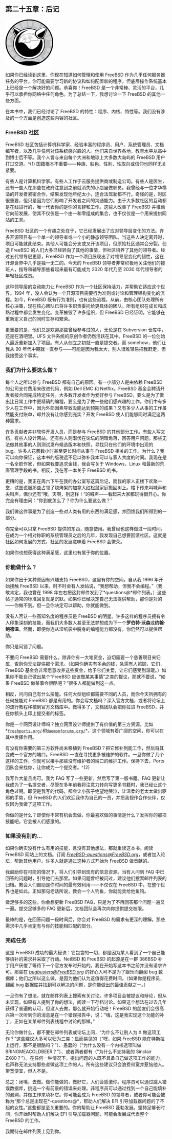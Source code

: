 ## 第二十五章：后记

![image](img/common01.jpg)

如果你已经读到这里，你现在知道如何管理和使用 FreeBSD 作为几乎任何服务器任务的平台。你可能需要学习新的协议和如何配置新的程序，但底层操作系统基本上已经是一个解决好的问题。恭喜你！FreeBSD 是一个非常棒、灵活的平台，几乎可以承担你网络中任何角色。为了总结一下，我想讨论一下 FreeBSD 的其他一些方面。

在本书中，我们已经讨论了 FreeBSD 的特性：程序、内核、特性等。我们没有涉及的一个方面是创造这些内容的社区。

### FreeBSD 社区

FreeBSD 社区包括计算机科学家、经验丰富的程序员、用户、系统管理员、文档编写者，以及几乎任何对该系统感兴趣的人。他们来自世界各地，教育水平从高中到博士后不等。我个人曾与来自每个大洲和地球上大多数大岛屿的 FreeBSD 用户打过交道。^(1) 国籍根本不重要——种族、肤色、性别、性取向或信仰也同样无关紧要。

有些人是计算机科学家。有些人工作于云服务提供商或制造公司。有些人是医生，还有一些人在那些在政府注意到之前就消失的小店里做职员。我曾经与一位才华横溢的开发者紧密合作，结果发现他年纪太小，连合法驾驶都不行。奇怪的是，时区很重要，但只是因为它们影响了开发者之间的沟通能力。由于大多数社区的互动都是在线进行的，唯一代表你的是你的言辞和工作。这些人改善了 FreeBSD 并推动它向前发展，使其不仅仅是一个由一和零组成的集合，也不仅仅是一个用来提供网站的工具。

FreeBSD 社区的一个有趣之处在于，它已经发展出了应对领导层变化的方法。许多开源项目有一个单一的领导者或一个小的静态领导团队。当这些人决定离开时，项目可能就此结束。其他人可能会分支或叉开该项目，但原始社区通常会分裂。创造 FreeBSD 的人们大多已经转向了其他的事情，但社区培养了其他的领导者。经过五代领导层更替，FreeBSD 作为一个项目展现出了对领导层变化的韧性，这在开源世界中几乎是独一无二的。今天的 FreeBSD 领导者非常积极地关注他们的接班人，指导和辅导那些看起来最有可能成为 2020 年代乃至 2030 年代领导者的年轻社区成员。

这种领导层的变动能力让 FreeBSD 作为一个社区保持活力，并帮助它适应这个世界。1994 年，没人会认为一个开源项目需要行为准则或讨论和管理架构变化的流程。如今，FreeBSD 既有行为准则，也有这些流程。从前，由核心团队处理所有核心决策，现在核心团队已将许多职责委托给更具体的团队。所有组织在成长和成熟过程中都会发生变化。变革摧毁了许多组织，但 FreeBSD 已经证明，它能够在重新定义自己的同时生存和繁荣。

更重要的是，他们总是欢迎那些曾经参与过的人，无论是在 Subversion 仓库中，还是在酒吧里。UFS 文件系统的原创作者仍然活跃在其中。FreeBSD 的一位创始人最近重新加入了项目。有人从创立之初就一直是提交者。而 somehow，他们让我从 90 年代中期就一直参与——可能是因为我太大，别人很难轻易把我赶走，但我接受这个事实。

### 我们为什么要这么做？

每个人之所以参与 FreeBSD 都有自己的原因。有一小部分人是由依赖 FreeBSD 的公司支付费用来改进代码，例如 Dell EMC 和 Netflix。FreeBSD 基金会聘请开发者按合同完成特定任务。大多数开发者作为爱好参与 FreeBSD，要么是为了做出比日常工作中更精确的编程，要么是为了做一些他们感兴趣的工作。你们中有多少人在工作中，因为外部因素导致没能达到预期的成果？又有多少人从事的工作虽然能支付账单，却并没有让你感到充实？开发 FreeBSD 使人们能够同时满足这两种需求。

许多贡献者并非软件开发人员，而是参与 FreeBSD 的其他部分工作。有些人写文档，有些人设计网站，还有些人则潜伏在论坛的阴暗角落，回答用户问题。那些无法做其他事的人则测试发布候选版本和快照，寻找只在他们的环境中出现的 bug。许多人花费数小时甚至更长时间从事与 FreeBSD 相关的工作。为什么？我可以向你保证，这本书的版税远不足以弥补我本可以与家人共度的时间。我现在是一名全职作家，但如果我要追求金钱，我会写关于 Windows、Linux 和最新的荒唐管理手段的书。相反，我在写一本关于 FreeBSD 的书。

更糟的是，我正在周六下午在我的办公室写这篇后记，而我的家人正楼下欢聚一堂，试图说服那些占领了烧烤架的加拿大红松鼠家庭搬回树上。楼下传来叫喊声和尖叫声，偶尔还有“哦，天啊，别这样！”的喊声——看起来大家都玩得很开心。你完全有理由问：“你到底怎么了？你为什么要这么做？”

我们做这件事是为了创造一些对人类有用的东西的满足感，并回馈我们所得到的一部分。

你完全可以只拿 FreeBSD 提供的东西，随意使用。我曾经也这样做过一段时间。在成为一个相对称职的系统管理员之后的几年，我发现自己想要回馈社区。这就是社区如何发展的方式，社区的发展意味着 FreeBSD 会繁荣。

如果你也想获得这种满足感，这里也有属于你的位置。

### 你能做什么？

如果你出于某种原因有兴趣支持 FreeBSD，这里有你的空间。自从我 1996 年开始接触 FreeBSD 以来，时不时会有人发帖说，“我想帮助，但我不会编程。”（我敢肯定，我也曾在 1998 年左右把这封邮件发到了*questions@*邮件列表。）这些帖子通常的标准回复就是沉默。如果你已经决定自己无法提供帮助，那你是对的——你做不到。但一旦你决定可以帮助，你就能做到。

没有人否认一些高知名度的程序员是 FreeBSD 的明星。许多这样的程序员拥有令人印象深刻的技能，而我们大多数人甚至无法梦想成为下一个**罗伯特·沃森**或**约翰·鲍德温**。然而，即便你连从湿纸袋中脱身的编程能力都没有，你仍然可以提供帮助。

你只是问错了问题。

不要问 FreeBSD 需要什么。除非你有一大笔资金，迫切需要一个慈善项目来归属，否则你无法提供那个需求。（如果你确实有多余的钱，急需有人照顾，它们，FreeBSD 基金会非常愿意收养这些资金，给予它们关爱，让它们感受到温暖。）如果你不能自己做出某个“FreeBSD 应该做某某事情”之类的提议，那就不要说，“如果 FreeBSD 做某事会很酷吧？”很多人都能做到这一点。

相反，问问自己有什么技能。任何大型组织都需要不同的人员，而你今天所拥有的任何技能对 FreeBSD 都是有用的。你会写文档吗？深入官方文档，或者将论坛上的流行教程移植到官方文档库中。做得多了，文档团队会把你拉进 FreeBSD，并在你额头上印上提交者的标签。

你是一个网页设计师吗？独立网页设计师提供了有价值的第三方资源，比如*[`freshports.org/`](https://freshports.org/)*和*[`daemonforums.org/`](http://daemonforums.org/)*。这个领域有着广阔的空间，你可以在其中发挥作用。

有没有你需要的第三方软件尚未移植到 FreeBSD？把它修补到能工作，然后将其变成一个官方的端口。FreeBSD 一直在寻找更多被维护的软件。一旦你做了几个这样的工作，你就可以接手那些没有维护者的端口的维护工作。保持下去，Ports 团队会来找你，让你成为一个提交者。^(2)

我写作大量且尚可。我为 FAQ 写了一些更新，然后写了第一版书籍。FAQ 更新让我成为了一名提交者，尽管在多年前我将注意力转向写更多书籍时，我已经让这个角色过期。即便是我写的代码，都会让小孩子绝望地哭泣，让温柔的老太太做出驱邪的手势，但 FreeBSD 的人们欢迎我作为自己的一员，并把我视作合作伙伴，仅仅因为我做了这项工作。

你做的是什么？即使你不常有机会去做，你最喜欢做的事情是什么？发挥你的那项技能吧。它会被人们感激的。

### 如果没有别的...

如果你确实没有什么有用的技能，且没有其他想法，那就重读这本书。阅读 FreeBSD 网站上的文档。订阅 *FreeBSD-questions@FreeBSD.org*，或者加入论坛，帮助其他用户。许多人就是通过这种方式开始为 FreeBSD 做贡献的。

我鼓励你在可能的情况下，将人们引导到现有的信息资源。当有人问到 FAQ 中已回答的问题时，引导他们去那里。如果问题曾经被问过，建议他们搜索邮件列表的归档。教会人们自助是你时间的最有效利用——不仅仅在 FreeBSD 中，在整个世界也是如此。正如那句老话所说，教会一个人钓鱼，你就能卖给他鱼钩。

做足够多的这些，你会想更新 FreeBSD FAQ，只是为了不再回答那个问题一遍又一遍。提交足够多的 FAQ 更新后，文档团队会再次向你提供提交权限。

最棒的是，在回答问题一段时间后，你会对 FreeBSD 的需求有更深的理解。那些需求中几乎肯定有与你的技能相匹配的部分。

### 完成任务

这是 FreeBSD 成功的最大秘诀：它包含的一切，都是因为某人看到了一个自己能够填补的需求并采取了行动。NetBSD 和 FreeBSD 的起源是在一群 386BSD 补丁用户厌倦了等待下一个官方发布时开始的。我在开始写这本书之前并没有请求许可。那些在 *bugbusters@FreeBSD.org* 的好心人可不是为了娱乐而翻阅 bug 数据库；他们之所以这么做，是因为他们认为这值得花费时间。（如果你是程序员，翻阅 bug 数据库并找到可以解决的问题，是你能做出的最佳贡献之一。）

一旦你有了想法，就在邮件列表上搜索有关讨论。许多项目会被提议和辩论，但从未实现。如果有人提到了你的想法，阅读一下存档讨论。如果这个想法在过去几年获得了普遍的认可，但没人去做，那么就开始行动吧！FreeBSD 的朋友们会很高兴第一次听到你的消息是在一个错误报告中，说：“嗨，这是我实现这个功能的补丁，正如在某某邮件列表线程中讨论的那样。”

无论你做什么，都不要在邮件列表或论坛上问，“为什么不让别人为 X 做这项工作？”这些建议大多可以归为三类：显而易见的（“嘿，如果 FreeBSD 能在特斯拉上运行，那不是很酷吗？”）、愚蠢的（“为什么没有一个内核选项叫做 BRINGMEACOLDBEER？”）、或者两者都有（“为什么不支持我的 Sinclair ZX80？”）。在任何一种情况下，提出问题的人既不具备自己做这项工作的能力，也声称无法支持那些*能*做这项工作的人。所有这些建议只会浪费带宽并惹恼他人。带宽便宜，但人不是。

总之：闭嘴，去做。做你能做的，做好它，人们会感激你。程序员可以通过跳入错误数据库，挑选一个有前景的错误来处理。非程序员可以通过找到一个自己能填补的漏洞，并做工作来填补它。你可能会成为 FreeBSD 的领导者，或者你可能会被称为“那个总是出现在*-questions@*，帮助人们解决 EFI 引导加载器问题的了不起的女性。”这些都是至关重要的。你的帮助让 FreeBSD 蓬勃发展。坚持足够长时间，你开始时帮助人们解决 EFI 引导加载器问题，可能会发展成代表整个 FreeBSD 的工作。

我期待在邮件列表上见到你。
